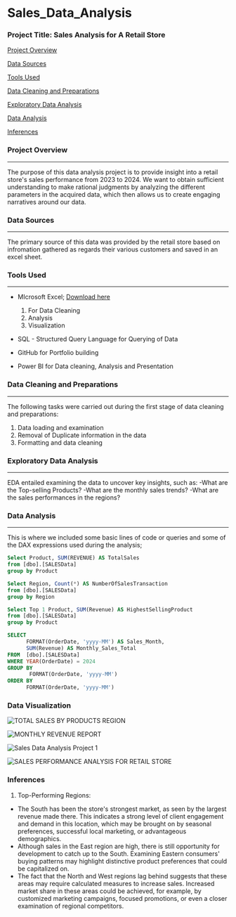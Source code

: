 # Sales_Data_Analysis

### Project Title: Sales Analysis for A Retail Store

[Project Overview](#project-overview)

[Data Sources](#data-sources)

[Tools Used](#tools-used)

[Data Cleaning and Preparations](#data-cleaning-and-preparations)

[Exploratory Data Analysis](#exploratory-data-analysis)

[Data Analysis](#data-analysis)

[Inferences](#inferences)

### Project Overview
---
The purpose of this data analysis project is to provide insight into a retail store's sales performance from 2023 to 2024. We want to obtain sufficient understanding to make rational judgments by analyzing the different parameters in the acquired data, which then allows us to create engaging narratives around our data.

### Data Sources
---
The primary source of this data was provided by the retail store based on infromation gathered as regards their various customers and saved in an excel sheet.

### Tools Used
---
- MIcrosoft Excel; [Download here](https://www.microsoft.com)
  1. For Data Cleaning
  2. Analysis
  3. Visualization
 
- SQL - Structured Query Language for Querying of Data
- GitHub for Portfolio building
- Power BI for Data cleaning, Analysis and Presentation

### Data Cleaning and Preparations
---
The following tasks were carried out during the first stage of data cleaning and preparations:
1. Data loading and examination
2. Removal of Duplicate information in the data
3. Formatting and data cleaning

### Exploratory Data Analysis
---
EDA entailed examining the data to uncover key insights, such as:
-What are the Top-selling Products?
-What are the monthly sales trends?
-What are the sales performances in the regions?

### Data Analysis
---
This is where we included some basic lines of code or queries and some of the DAX expressions used during the analysis;
```SQL
Select Product, SUM(REVENUE) AS TotalSales 
from [dbo].[SALESData]
group by Product

Select Region, Count(*) AS NumberOfSalesTransaction 
from [dbo].[SALESData]
group by Region

Select Top 1 Product, SUM(Revenue) AS HighestSellingProduct
from [dbo].[SALESData]
group by Product

SELECT
      FORMAT(OrderDate, 'yyyy-MM') AS Sales_Month,
	  SUM(Revenue) AS Monthly_Sales_Total
FROM  [dbo].[SALESData]
WHERE YEAR(OrderDate) = 2024
GROUP BY 
       FORMAT(OrderDate, 'yyyy-MM')
ORDER BY 
      FORMAT(OrderDate, 'yyyy-MM')
```

### Data Visualization
![TOTAL SALES BY PRODUCTS   REGION](https://github.com/user-attachments/assets/77a628d4-5f92-4ac7-aa9c-1ea874a13a6c)

![MONTHLY REVENUE REPORT](https://github.com/user-attachments/assets/b23975b9-6ee3-42a5-8888-1c95dcbdacc3)

![Sales Data Analysis Project 1](https://github.com/user-attachments/assets/5774ed92-6ec8-4efb-9a13-3f6f272905f3)

![SALES PERFORMANCE ANALYSIS FOR RETAIL STORE](https://github.com/user-attachments/assets/0b184e36-c68b-4caa-b7d2-8e6b5d86352c)

### Inferences
1. Top-Performing Regions:
- The South has been the store's strongest market, as seen by the largest revenue made there. This indicates a strong level of client engagement and demand in this location, which may be brought on by seasonal preferences, successful local marketing, or advantageous demographics.
- Although sales in the East region are high, there is still opportunity for development to catch up to the South. Examining Eastern consumers' buying patterns may highlight distinctive product preferences that could be capitalized on.
- The fact that the North and West regions lag behind suggests that these areas may require calculated measures to increase sales. Increased market share in these areas could be achieved, for example, by customized marketing campaigns, focused promotions, or even a closer examination of regional competitors.




